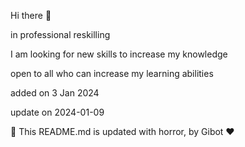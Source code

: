 
Hi there 👋

in professional reskilling

I am looking for new skills to increase my knowledge

open to all who can increase my learning abilities

added on 3 Jan 2024

update on 2024-01-09

🤖 This README.md is updated with horror, by Gibot ❤️